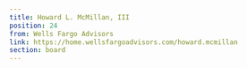 ```yaml
---
title: Howard L. McMillan, III
position: 24
from: Wells Fargo Advisors
link: https://home.wellsfargoadvisors.com/howard.mcmillan
section: board
---
```


